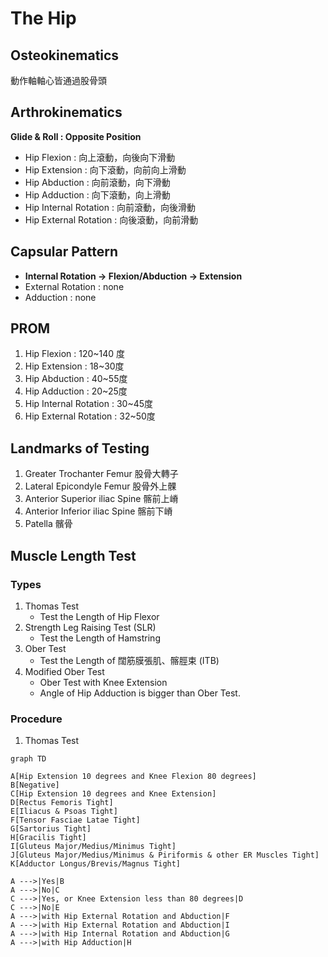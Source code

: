 # The Hip
## Osteokinematics
動作軸軸心皆通過股骨頭
## Arthrokinematics
**Glide & Roll : Opposite Position**
* Hip Flexion : 向上滾動，向後向下滑動
* Hip Extension : 向下滾動，向前向上滑動
* Hip Abduction : 向前滾動，向下滑動
* Hip Adduction : 向下滾動，向上滑動
* Hip Internal Rotation : 向前滾動，向後滑動
* Hip External Rotation :  向後滾動，向前滑動
## Capsular Pattern
* **Internal Rotation -> Flexion/Abduction -> Extension**
* External Rotation : none
* Adduction : none
## PROM
1. Hip Flexion : 120~140 度
2. Hip Extension : 18~30度
3. Hip Abduction : 40~55度
4. Hip Adduction : 20~25度
5. Hip Internal Rotation : 30~45度
6. Hip External Rotation : 32~50度
## Landmarks of Testing
1. Greater Trochanter Femur 股骨大轉子
2. Lateral Epicondyle Femur 股骨外上髁
3. Anterior Superior iliac Spine 髂前上嵴
4. Anterior Inferior iliac Spine 髂前下嵴
5. Patella 髕骨
## Muscle Length Test
### Types
1. Thomas Test
	* Test the Length of Hip Flexor 
2. Strength Leg Raising Test (SLR)
	* Test the Length of Hamstring
3. Ober Test
	* Test the Length of 闊筋膜張肌、髂脛束 (ITB) 
4. Modified Ober Test
	* Ober Test with Knee Extension
	* Angle of Hip Adduction is bigger than Ober Test.
### Procedure
1. Thomas Test
```mermaid
graph TD

A[Hip Extension 10 degrees and Knee Flexion 80 degrees]
B[Negative]
C[Hip Extension 10 degrees and Knee Extension]
D[Rectus Femoris Tight]
E[Iliacus & Psoas Tight]
F[Tensor Fasciae Latae Tight]
G[Sartorius Tight]
H[Gracilis Tight]
I[Gluteus Major/Medius/Minimus Tight]
J[Gluteus Major/Medius/Minimus & Piriformis & other ER Muscles Tight]
K[Adductor Longus/Brevis/Magnus Tight]

A --->|Yes|B
A --->|No|C
C --->|Yes, or Knee Extension less than 80 degrees|D
C --->|No|E
A --->|with Hip External Rotation and Abduction|F
A --->|with Hip External Rotation and Abduction|I
A --->|with Hip Internal Rotation and Abduction|G
A --->|with Hip Adduction|H


```